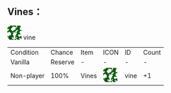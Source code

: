 ## Vines：
<img src="./mc_icon/decorations/vine.png">
vine

<table>
	<tablebody>
		<tr>
			<td>Condition</td>
			<td>Chance</td>
			<td>Item</td>
			<td>ICON</td>
			<td>ID</td>
			<td>Count</td>
		</tr>
		<tr>
			<td>Vanilla</td>
			<td>Reserve </td>
			<td>-</td>
			<td>-</td>
			<td>-</td>
			<td>-</td>
		</tr>
		<tr>
			<td>Non-player </td>
			<td>100%</td>
			<td>Vines</td>
			<td><img src="./mc_icon/decorations/vine.png"></td>
			<td>vine</td>
			<td>+1</td>
		</tr>
	</tablebody>
</table>